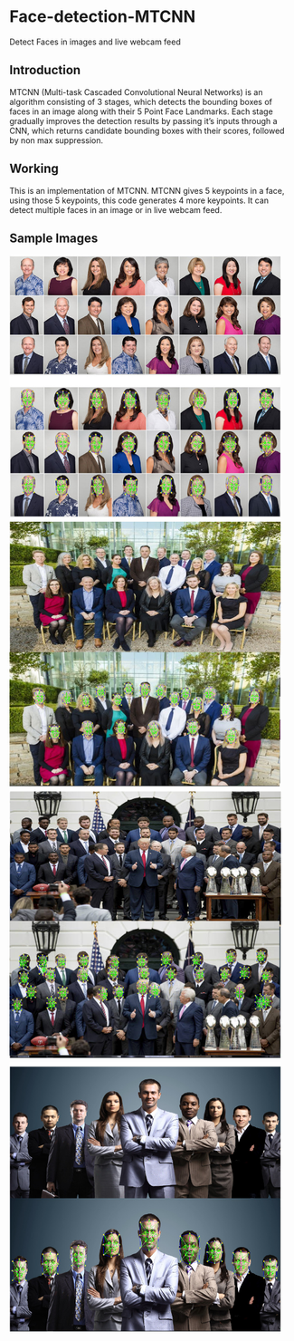 # Face-detection-MTCNN
Detect Faces in images and live webcam feed

## Introduction
MTCNN (Multi-task Cascaded Convolutional Neural Networks) is an algorithm consisting of 3 stages, which detects the bounding boxes of faces in an image along with their 5 Point Face Landmarks. Each stage gradually improves the detection results by passing it’s inputs through a CNN, which returns candidate bounding boxes with their scores, followed by non max suppression.


## Working
This is an implementation of MTCNN. MTCNN gives 5 keypoints in a face, using those 5 keypoints, this code generates 4 more keypoints. It can detect multiple faces in an image or in live webcam feed. 

## Sample Images



<img src="https://github.com/aashishrai3799/Face-detection-MTCNN/blob/master/sample_images/input_3.jpg" width="480">
<img src="https://github.com/aashishrai3799/Face-detection-MTCNN/blob/master/sample_images/input_2.jpg" width="480">
<img src="https://github.com/aashishrai3799/Face-detection-MTCNN/blob/master/sample_images/input_4.jpg" width="480">
<img src="https://github.com/aashishrai3799/Face-detection-MTCNN/blob/master/sample_images/input_1.jpg" width="480">



